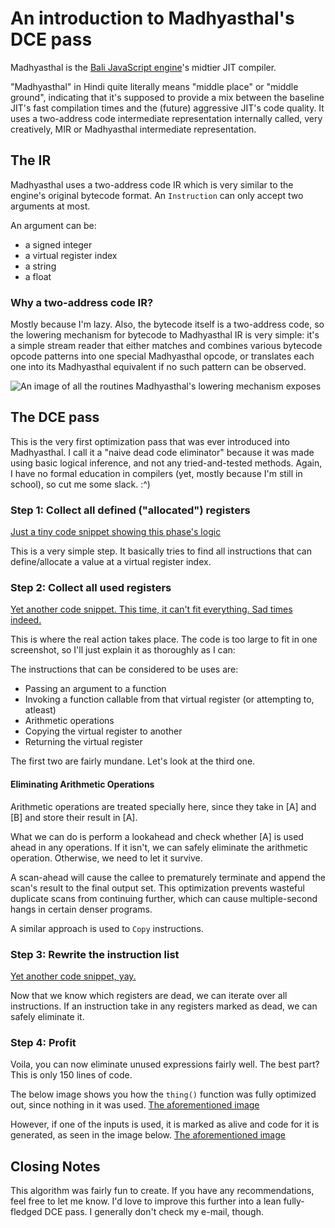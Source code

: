 # An introduction to Madhyasthal's DCE pass
Madhyasthal is the [Bali JavaScript engine](https://github.com/ferus-web/bali)'s midtier JIT compiler.

"Madhyasthal" in Hindi quite literally means "middle place" or "middle ground", indicating that it's supposed to provide a mix between the baseline JIT's fast compilation times and the (future) aggressive JIT's code quality. It uses a two-address code intermediate representation internally called, very creatively, MIR or Madhyasthal intermediate representation.

## The IR
Madhyasthal uses a two-address code IR which is very similar to the engine's original bytecode format. An `Instruction` can only accept two arguments at most.

An argument can be:
- a signed integer
- a virtual register index
- a string
- a float

### Why a two-address code IR?
Mostly because I'm lazy. Also, the bytecode itself is a two-address code, so the lowering mechanism for bytecode to Madhyasthal IR is very simple: it's a simple stream reader that either matches and combines various bytecode opcode patterns into one special Madhyasthal opcode, or translates each one into its Madhyasthal equivalent if no such pattern can be observed.

![An image of all the routines Madhyasthal's lowering mechanism exposes](https://files.catbox.moe/tix5jh.jpg)

## The DCE pass
This is the very first optimization pass that was ever introduced into Madhyasthal. I call it a "naive dead code eliminator" because it was made using basic logical inference, and not any tried-and-tested methods. Again, I have no formal education in compilers (yet, mostly because I'm still in school), so cut me some slack. :^)

### Step 1: Collect all defined ("allocated") registers
[Just a tiny code snippet showing this phase's logic](https://files.catbox.moe/buq5xy.jpg)

This is a very simple step. It basically tries to find all instructions that can define/allocate a value at a virtual register index.

### Step 2: Collect all used registers
[Yet another code snippet. This time, it can't fit everything. Sad times indeed.](https://files.catbox.moe/erowqp.jpg)

This is where the real action takes place. The code is too large to fit in one screenshot, so I'll just explain it as thoroughly as I can:

The instructions that can be considered to be uses are:
* Passing an argument to a function
* Invoking a function callable from that virtual register (or attempting to, atleast)
* Arithmetic operations
* Copying the virtual register to another
* Returning the virtual register

The first two are fairly mundane. Let's look at the third one.

#### Eliminating Arithmetic Operations
Arithmetic operations are treated specially here, since they take in [A] and [B] and store their result in [A]. 

What we can do is perform a lookahead and check whether [A] is used ahead in any operations. If it isn't, we can safely eliminate the arithmetic operation. Otherwise, we need to let it survive.

A scan-ahead will cause the callee to prematurely terminate and append the scan's result to the final output set. This optimization prevents wasteful duplicate scans from continuing further, which can cause multiple-second hangs in certain denser programs.

A similar approach is used to `Copy` instructions.

### Step 3: Rewrite the instruction list
[Yet another code snippet, yay.](https://files.catbox.moe/y62abl.jpg)

Now that we know which registers are dead, we can iterate over all instructions. If an instruction take in any registers marked as dead, we can safely eliminate it.

### Step 4: Profit
Voila, you can now eliminate unused expressions fairly well. The best part? This is only 150 lines of code.

The below image shows you how the `thing()` function was fully optimized out, since nothing in it was used.
[The aforementioned image](https://files.catbox.moe/977sp8.jpg)

However, if one of the inputs is used, it is marked as alive and code for it is generated, as seen in the image below.
[The aforementioned image](https://files.catbox.moe/1urevh.jpg)

## Closing Notes
This algorithm was fairly fun to create. If you have any recommendations, feel free to let me know. I'd love to improve this further into a lean fully-fledged DCE pass. I generally don't check my e-mail, though.
